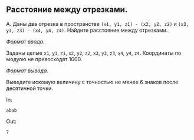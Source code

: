 ## Расстояние между отрезками.

A. Даны два отрезка в пространстве `(x1, y1, z1) - (x2, y2, z2)` и `(x3, y3, z3) - (x4, y4, z4)`. Найдите расстояние между отрезками.

*Формат ввода.*

Заданы целые `x1`, `y1`, `z1`, `x2`, `y2`, `z2`, `x3`, `y3`, `z3`, `x4`, `y4`, `z4`. Координаты по модулю не превосходят 1000.

*Формат вывода.*

Выведите искомую величину c точностью не менее 6 знаков после десятичной точки.

In:
```
abab
```
Out:
```
7
```
